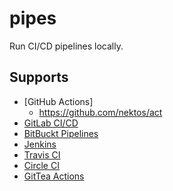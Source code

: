 # pipes
Run CI/CD pipelines locally.

## Supports
- [GitHub Actions]
  - https://github.com/nektos/act
- [GitLab CI/CD](https://docs.gitlab.com/ee/ci/)
- [BitBuckt Pipelines](https://bitbucket.org/product/features/pipelines)
- [Jenkins](https://www.jenkins.io/)
- [Travis CI](https://www.travis-ci.com/)
- [Circle CI](https://circleci.com/)
- [GitTea Actions](https://docs.gitea.com/usage/actions/overview)
